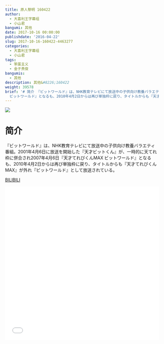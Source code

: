```yaml
---
title: 原人黎明 160422
author:
  - 大喜利王字幕组
  - 小山君
bangumi: 其他
date: 2017-10-16 00:00:00
publishdate: '2016-04-22'
slug: 2017-10-16-160422-4463277
categories:
  - 大喜利王字幕组
  - 小山君
tags:
  - 笨蛋主义
  - 金子贵俊
bangumis:
  - 其他
description: 其他&#8226;160422
weight: 39578
brief: '# 简介 『ビットワールド』は、NHK教育テレビにて放送中の子供向け教養バラエティ番組。2001年4月6日に放送を開始した『天才ビットくん』が、一時的に天てれ枠に併合され2007年4月6日『天才てれびくんMAX
  ビットワールド』となるも、2010年4月2日からは再び単独枠に戻り、タイトルからも『天才てれびくんMAX』が外れ『ビットワールド』として放送されている。'
---
```


![](https://i.imgur.com/rKipVyr.jpg)

# 简介  
『ビットワールド』は、NHK教育テレビにて放送中の子供向け教養バラエティ番組。2001年4月6日に放送を開始した『天才ビットくん』が、一時的に天てれ枠に併合され2007年4月6日『天才てれびくんMAX ビットワールド』となるも、2010年4月2日からは再び単独枠に戻り、タイトルからも『天才てれびくんMAX』が外れ『ビットワールド』として放送されている。

  [BILIBILI](https://www.bilibili.com/video/av4463277/)


<div class="vcontainer">  <iframe class='video' src="//www.bilibili.com/blackboard/player.html?aid=4463277" width="100%" height="500" frameborder="0" allowfullscreen="allowfullscreen"></iframe></div>
